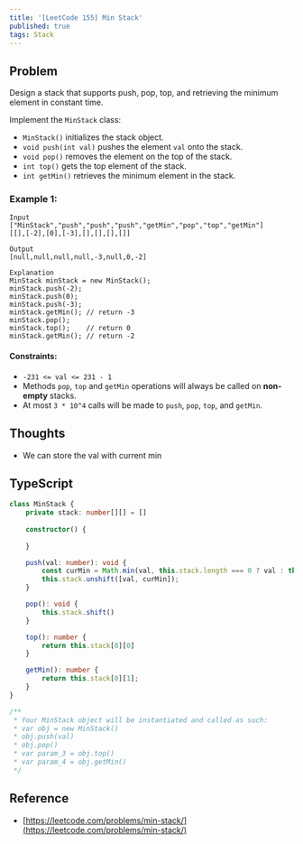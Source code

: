 ```yaml
---
title: '[LeetCode 155] Min Stack'
published: true
tags: Stack
---
```


## Problem

Design a stack that supports push, pop, top, and retrieving the minimum
element in constant time.

Implement the `MinStack` class:

- `MinStack()` initializes the stack object.
- `void push(int val)` pushes the element `val` onto the stack.
- `void pop()` removes the element on the top of the stack.
- `int top()` gets the top element of the stack.
- `int getMin()` retrieves the minimum element in the stack.
 
### Example 1:

```
Input
["MinStack","push","push","push","getMin","pop","top","getMin"]
[[],[-2],[0],[-3],[],[],[],[]]

Output
[null,null,null,null,-3,null,0,-2]

Explanation
MinStack minStack = new MinStack();
minStack.push(-2);
minStack.push(0);
minStack.push(-3);
minStack.getMin(); // return -3
minStack.pop();
minStack.top();    // return 0
minStack.getMin(); // return -2
```
 
#### Constraints:

- `-231 <= val <= 231 - 1`
- Methods `pop`, `top` and `getMin` operations will always be called on **non-empty** stacks.
- At most `3 * 10^4` calls will be made to `push`, `pop`, `top`, and `getMin`.

## Thoughts

- We can store the val with current min

## TypeScript

```typescript
class MinStack {
    private stack: number[][] = []
    
    constructor() {
        
    }

    push(val: number): void {
        const curMin = Math.min(val, this.stack.length === 0 ? val : this.stack[0][1])
        this.stack.unshift([val, curMin]);
    }

    pop(): void {
        this.stack.shift()
    }

    top(): number {
        return this.stack[0][0]
    }

    getMin(): number {
        return this.stack[0][1];
    }
}

/**
 * Your MinStack object will be instantiated and called as such:
 * var obj = new MinStack()
 * obj.push(val)
 * obj.pop()
 * var param_3 = obj.top()
 * var param_4 = obj.getMin()
 */
```

## Reference

- [https://leetcode.com/problems/min-stack/](https://leetcode.com/problems/min-stack/)
